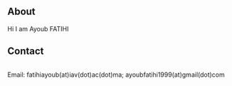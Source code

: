 ## About

Hi I am Ayoub FATIHI

## Contact

![![](https://img.shields.io/badge/LinkedIn-0077B5?style=for-the-badge&logo=linkedin&logoColor=white)](linkedin.com/in/ayoub-fatihi/)

Email: fatihiayoub(at)iav(dot)ac(dot)ma; ayoubfatihi1999(at)gmail(dot)com
